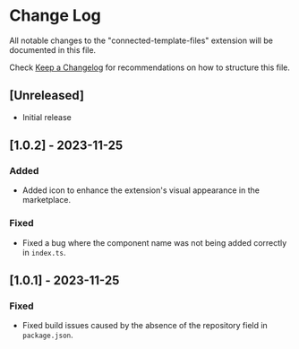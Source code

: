 # Change Log

All notable changes to the "connected-template-files" extension will be documented in this file.

Check [Keep a Changelog](http://keepachangelog.com/) for recommendations on how to structure this file.

## [Unreleased]

-   Initial release

## [1.0.2] - 2023-11-25

### Added

-   Added icon to enhance the extension's visual appearance in the marketplace.

### Fixed

-   Fixed a bug where the component name was not being added correctly in `index.ts`.

## [1.0.1] - 2023-11-25

### Fixed

-   Fixed build issues caused by the absence of the repository field in `package.json`.
